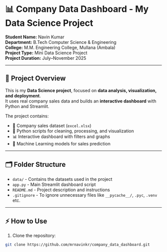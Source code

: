# 📊 Company Data Dashboard - My Data Science Project

**Student Name:** Navin Kumar   
**Department:** B.Tech Computer Science & Engineering  
**College:** M.M. Engineering College, Mullana (Ambala)  
**Project Type:** Mini Data Science Project  
**Project Duration:** July–November 2025  

---

## 🚀 Project Overview
This is my **Data Science project**, focused on **data analysis, visualization, and deployment**.  
It uses real company sales data and builds an **interactive dashboard** with Python and Streamlit.

The project contains:  
- 📂 Company sales dataset (`excel.xlsx`)  
- 🐍 Python scripts for cleaning, processing, and visualization  
- 📊 Interactive dashboard with filters and graphs  
- 🤖 Machine Learning models for sales prediction  

---

## 🗂️ Folder Structure
- `data/` - Contains the datasets used in the project  
- `app.py` - Main Streamlit dashboard script  
- `README.md` - Project description and instructions  
- `.gitignore` - To ignore unnecessary files like `__pycache__/`, `.pyc`, `.venv` etc.  

---

## ⚡ How to Use
1. Clone the repository:
```bash
git clone https://github.com/mrnavinkr/company_data_dashboard.git
